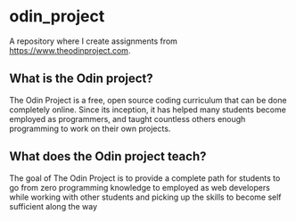 # odin_project

A repository where I create assignments from https://www.theodinproject.com.

## What is  the Odin project?

The Odin Project is a free, open source coding curriculum that can be done completely online. Since its inception, it has helped many students become employed as programmers, and taught countless others enough programming to work on their own projects.

## What does the Odin project teach?

The goal of The Odin Project is to provide a complete path for students to go from zero programming knowledge to employed as web developers while working with other students and picking up the skills to become self sufficient along the way

